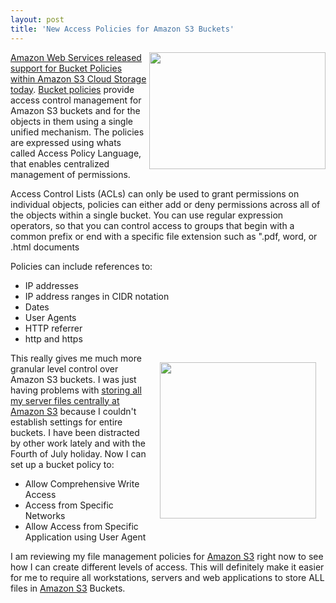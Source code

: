 ```yaml
---
layout: post
title: 'New Access Policies for Amazon S3 Buckets'
---
```

<a href="http://aws.amazon.com/" target="_blank"><img class="alignnone" style="padding: 15p;" title="Amazon Web Services" src="http://kinlane-productions.s3.amazonaws.com/AWS_LOGO_CMYK.jpg" alt="" width="282" height="187" align="right" /></a><a href="http://aws.typepad.com/aws/2010/07/amazon-s3-bucket-policies-another-way-to-protect-your-content.html" target="_blank">Amazon Web Services released support for Bucket Policies within Amazon S3 Cloud Storage today</a>. <a href="http://docs.amazonwebservices.com/AmazonS3/latest/dev/index.html?UsingBucketPolicies.html" target="_blank">Bucket policies</a> provide access control management for Amazon S3 buckets and for the objects in them using a single unified mechanism. The policies are expressed using whats called Access Policy Language, that enables centralized management of permissions.<p></p>
Access Control Lists (ACLs) can only be used to grant permissions on individual objects, policies can either add or deny permissions across all of the objects within a single bucket. You can use regular expression operators, so that you can control access to groups that begin with a common prefix or end with a specific file extension such as ".pdf, word, or .html documents<p></p>
Policies can include references to:
<ul class="mainlist">
	<li> IP addresses</li>
	<li>IP address ranges in CIDR notation</li>
	<li>Dates</li>
	<li>User Agents</li>
	<li> HTTP referrer</li>
	<li>http and https</li>
</ul>
<img class="alignnone" style="padding: 15px;" title="Amazon S3 Bucket" src="http://kinlane-productions.s3.amazonaws.com/bucket.jpg" alt="" width="250" align="right" />This really gives me much more granular level control over Amazon S3 buckets. I was just having problems with <a href="http://www.kinlane.com/2010/06/store-all-files-at-amazon-s3/" target="_blank">storing all my server files centrally at Amazon S3</a> because I couldn't establish settings for entire buckets. I have been distracted by other work lately and with the Fourth of July holiday. Now I can set up a bucket policy to:
<ul class="mainlist">
	<li>Allow Comprehensive Write Access</li>
	<li>Access from Specific Networks</li>
	<li> Allow Access from Specific Application using User Agent</li>
</ul>
I am reviewing my file management policies for <a href="http://www.kinlane.com/category/amazon/amazon-s3/">Amazon S3</a> right now to see how I can create different levels of access. This will definitely make it easier for me to require all workstations, servers and web applications to store ALL files in <a href="http://www.kinlane.com/category/amazon/amazon-s3/">Amazon S3</a> Buckets.